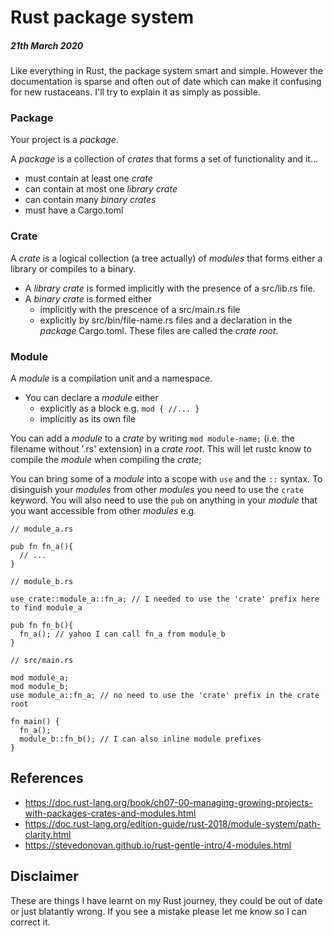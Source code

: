 # Rust package system
##### 21th March 2020

Like everything in Rust, the package system smart and simple.
However the documentation is sparse and often out of date which can make it confusing for new rustaceans.
I'll try to explain it as simply as possible.

### Package
Your project is a *package*.

A *package* is a collection of *crates* that forms a set of functionality and it...
- must contain at least one *crate*
- can contain at most one *library crate*
- can contain many *binary crates*
- must have a Cargo.toml
  

### Crate
A *crate* is a logical collection (a tree actually) of *modules* that forms either a library or compiles to a binary.
- A *library crate* is formed implicitly with the presence of a src/lib.rs file.
- A *binary crate* is formed either 
  - implicitly with the prescence of a src/main.rs file 
  - explicitly by src/bin/file-name.rs files and a declaration in the *package* Cargo.toml.
These files are called the *crate root*.

### Module
A *module* is a compilation unit and a namespace.

- You can declare a *module* either
  - explicitly as a block e.g. `mod { //... }`
  - implicitly as its own file

You can add a *module* to a *crate* by writing `mod module-name;` (i.e. the filename without '.rs' extension) in a *crate root*. This will let rustc know to compile the *module* when compiling the *crate*;

You can bring some of a *module* into a scope with `use` and the `::` syntax.
To disinguish your *modules* from other *modules* you need to use the `crate` keyword.  You will also need to use the `pub` on anything in your *module* that you want accessible from other *modules*
e.g.
```
// module_a.rs

pub fn fn_a(){
  // ...
}
```
```
// module_b.rs

use crate::module_a::fn_a; // I needed to use the 'crate' prefix here to find module_a

pub fn fn_b(){
  fn_a(); // yahoo I can call fn_a from module_b
}
```
```
// src/main.rs

mod module_a;
mod module_b;
use module_a::fn_a; // no need to use the 'crate' prefix in the crate root

fn main() {
  fn_a();
  module_b::fn_b(); // I can also inline module prefixes
}
```

## References
- https://doc.rust-lang.org/book/ch07-00-managing-growing-projects-with-packages-crates-and-modules.html
- https://doc.rust-lang.org/edition-guide/rust-2018/module-system/path-clarity.html
- https://stevedonovan.github.io/rust-gentle-intro/4-modules.html

## Disclaimer
These are things I have learnt on my Rust journey, they could be out of date or just blatantly wrong.  If you see a mistake please let me know so I can correct it.
